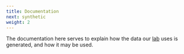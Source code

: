 ```yaml
---
title: Documentation
next: synthetic
weight: 2
---
```


The documentation here serves to explain how the data our [lab](https://lab.anaesdept.org) uses is generated, and how it may be used.


